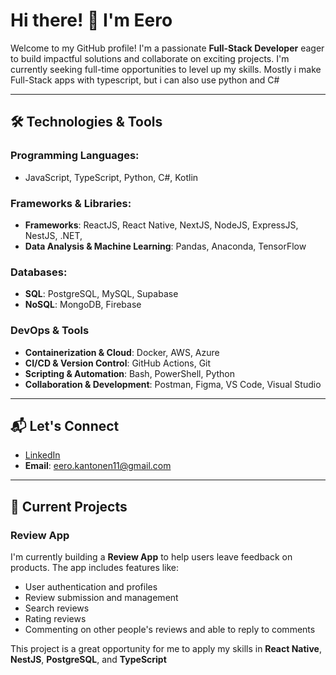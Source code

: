 # Hi there! 👋 I'm Eero

Welcome to my GitHub profile! I'm a passionate **Full-Stack Developer** eager to build impactful solutions and collaborate on exciting projects. I'm currently seeking full-time opportunities to level up my skills. Mostly i make Full-Stack apps with typescript, but i can also use python and C# 

---

## 🛠️ Technologies & Tools

### Programming Languages:

- JavaScript, TypeScript, Python, C#, Kotlin 

### Frameworks & Libraries:

- **Frameworks**: ReactJS, React Native, NextJS, NodeJS, ExpressJS, NestJS, .NET, 
- **Data Analysis & Machine Learning**: Pandas, Anaconda, TensorFlow

### Databases:

- **SQL**: PostgreSQL, MySQL, Supabase
- **NoSQL**: MongoDB, Firebase

### DevOps & Tools

- **Containerization & Cloud**: Docker, AWS, Azure  
- **CI/CD & Version Control**: GitHub Actions, Git  
- **Scripting & Automation**: Bash, PowerShell, Python  
- **Collaboration & Development**: Postman, Figma, VS Code, Visual Studio

---

## 📬 Let's Connect

- [LinkedIn](https://www.linkedin.com/in/eero-kantonen-7389a3209/)
- **Email**: [eero.kantonen11@gmail.com](mailto:eero.kantonen11@gmail.com)

---

## 🚧 Current Projects

### **Review App**  
I'm currently building a **Review App** to help users leave feedback on products. The app includes features like:
- User authentication and profiles
- Review submission and management
- Search reviews
- Rating reviews
- Commenting on other people's reviews and able to reply to comments

This project is a great opportunity for me to apply my skills in **React Native**, **NestJS**, **PostgreSQL**, and **TypeScript**

